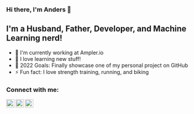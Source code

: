 ﻿### Hi there, I'm Anders 👋 

## I'm a Husband, Father, Developer, and Machine Learning nerd!

- 🔭 I'm currently working at Ampler.io
- 🌱 I love learning new stuff!
- 🥅 2022 Goals: Finally showcase one of my personal project on GitHub
- ⚡ Fun fact: I love strength training, running, and biking

### Connect with me:

[<img align="left" alt="Twitter | Twitter" width="22px" src="https://cdn.jsdelivr.net/npm/simple-icons@v3/icons/twitter.svg" />][twitter]
[<img align="left" alt="LinkedIn | LinkedIn" width="22px" src="https://cdn.jsdelivr.net/npm/simple-icons@v3/icons/linkedin.svg" />][linkedin]
[<img align="left" alt="Instagram | Instagram" width="22px" src="https://cdn.jsdelivr.net/npm/simple-icons@v3/icons/instagram.svg" />][instagram]

<br />

[twitter]: https://twitter.com/AndersNielsen4
[instagram]: https://instagram.com/andersnielsen4
[linkedin]: https://linkedin.com/in/andersmichael
